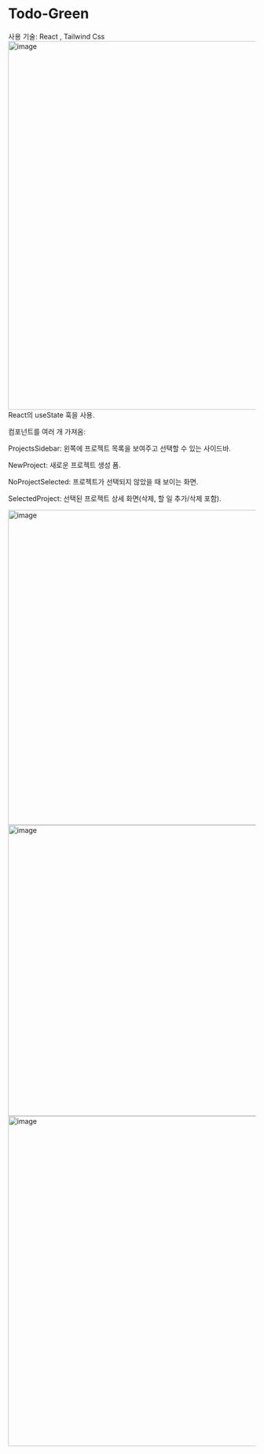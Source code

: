 # Todo-Green
사용 기술: React , Tailwind Css
<img width="1803" height="750" alt="image" src="https://github.com/user-attachments/assets/276d2d38-9ef5-47bb-b90a-06d5b5c4777d" />
React의 useState 훅을 사용.

컴포넌트를 여러 개 가져옴:

ProjectsSidebar: 왼쪽에 프로젝트 목록을 보여주고 선택할 수 있는 사이드바.

NewProject: 새로운 프로젝트 생성 폼.

NoProjectSelected: 프로젝트가 선택되지 않았을 때 보이는 화면.

SelectedProject: 선택된 프로젝트 상세 화면(삭제, 할 일 추가/삭제 포함).

<img width="1312" height="641" alt="image" src="https://github.com/user-attachments/assets/04eea6f3-d0b7-4ebb-912c-854a11aceb22" />
<img width="1000" height="592" alt="image" src="https://github.com/user-attachments/assets/015f10eb-9a3e-4e8c-bfec-62a725a45d32" />
<img width="1182" height="672" alt="image" src="https://github.com/user-attachments/assets/16beae2f-3df4-48c0-9544-fa41931962a6" />
